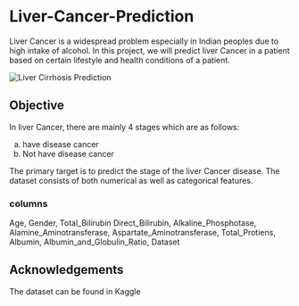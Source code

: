 # Liver-Cancer-Prediction

<p>Liver Cancer is a widespread problem especially in Indian peoples due to high intake of alcohol. In this project, we will predict liver Cancer in a patient based on certain lifestyle and health conditions of a patient.</p>

![Liver Cirrhosis Prediction](https://guires.uk/newsroom/wp-content/uploads/2019/11/Predicting-Liver-Disease.jpg)

## Objective

<p>In liver Cancer, there are mainly 4 stages which are as follows:</p>

<ol type="a">
  <li> have disease cancer</li>
  <li> Not have disease cancer</li>
</ol>

<p>The primary target is to predict the stage of the liver Cancer disease. The dataset consists of both numerical as well as categorical features.</p>



### columns
Age,	Gender,	Total_Bilirubin	Direct_Bilirubin,	Alkaline_Phosphotase,	Alamine_Aminotransferase,	Aspartate_Aminotransferase,	Total_Protiens,	Albumin,	Albumin_and_Globulin_Ratio,	Dataset


## Acknowledgements

<p>The dataset can be found in Kaggle</p>


